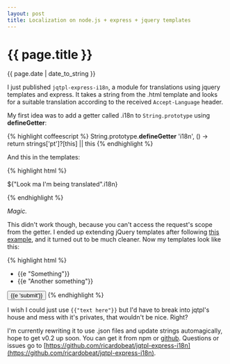 ```yaml
---
layout: post
title: Localization on node.js + express + jquery templates
---
```


{{ page.title }}
================

<div class="date"><time datetime="{{ page.date | date_to_xmlschema }}" pubdate>{{ page.date | date_to_string }}</time></div>


I just published `jqtpl-express-i18n`, a module for translations using jquery templates and express. It takes a string from the .html template and looks for a suitable translation according to the received `Accept-Language` header.

My first idea was to add a getter called .i18n to `String.prototype` using __defineGetter__:

{% highlight coffeescript %}
String.prototype.__defineGetter__ 'i18n', () ->
    return strings['pt']?[this] || this
{% endhighlight %}

And this in the templates:

{% highlight html %}
<p>${"Look ma I'm being translated".i18n}</p>
{% endhighlight %}

*Magic.*

This didn't work though, because you can't access the request's scope from the getter. I ended up extending jQuery templates after following [this example](https://gist.github.com/726057), and it turned out to be much cleaner. Now my templates look like this:

{% highlight html %}
<ul>
	<li>{{e "Something"}}</li>
	<li>{{e "Another something"}}</li>
</ul>
<input type="submit" value="{{e 'submit'}}" />
{% endhighlight %}

I wish I could just use `{{"text here"}}` but I'd have to break into jqtpl's house and mess with it's privates, that wouldn't be nice. Right?

I'm currently rewriting it to use .json files and update strings automagically, hope to get v0.2 up soon. You can get it from npm or [github](https://github.com/ricardobeat/jqtpl-express-i18n). Questions or issues go to [https://github.com/ricardobeat/jqtpl-express-i18n](https://github.com/ricardobeat/jqtpl-express-i18n).